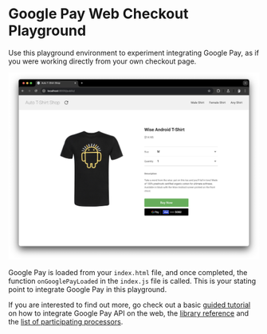 # Google Pay Web Checkout Playground

Use this playground environment to experiment integrating Google Pay, as if you were working directly from your own checkout page.

<p align="center">
    <img src="demo-page.png" alt="Demo page">
</p>

Google Pay is loaded from your `index.html` file, and once completed, the function `onGooglePayLoaded` in the `index.js` file is called. This is your stating point to integrate Google Pay in this playground.

If you are interested to find out more, go check out a basic [guided tutorial](https://developers.google.com/pay/api/web/guides/tutorial) on how to integrate Google Pay API on the web, the [library reference](https://developers.google.com/pay/api/web/reference/object) and the [list of participating processors](https://developers.google.com/pay/api/web/#participating-google-pay-processors).